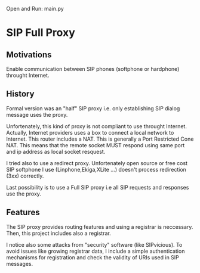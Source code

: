 Open and Run: main.py



SIP Full Proxy
==============

Motivations
-----------
Enable communication between SIP phones (softphone or hardphone) throught Internet.

History
-------
Formal version was an "half" SIP proxy i.e. only establishing SIP dialog message uses the proxy.

Unfortenately, this kind of proxy is not compliant to use throught Internet.
Actually, Internet providers uses a box to connect a local network to Internet. This router includes a NAT.
This is generally a Port Restricted Cone NAT. This means that the remote socket MUST respond using same port and ip address as local socket resquest.

I tried also to use a redirect proxy. Unfortenately open source or free cost SIP softphone I use (Linphone,Ekiga,XLite ...) doesn't process redirection (3xx) correctly.

Last possibility is to use a Full SIP proxy i.e all SIP requests and responses use the proxy.

Features
--------
The SIP proxy provides routing features and using a registrar is neccessary.
Then, this project includes also a registrar. 

I notice also some attacks from "security" software (like SIPvicious). To avoid issues like growing registrar data, I include a simple authentication mechanisms for registration and check the validity of URIs used in SIP messages.

 
